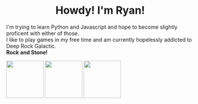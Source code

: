 <h1 align="center"> Howdy! I'm Ryan!</h1>
I'm trying to learn Python and Javascript and hope to become slightly proficent with either of those.
<br>I like to play games in my free time and am currently hopelessly addicted to Deep Rock Galactic.
<br><b>Rock and Stone!</b>
<p float="left">
  <img src="https://preview.redd.it/94w3jdvu60a51.png?width=1168&format=png&auto=webp&s=c39d400fa81b6718908aeee2b401fbdef611b5b1" width="100" />
  <img src="https://preview.redd.it/9xhovdvu60a51.png?width=1248&format=png&auto=webp&s=7d7ca10c5a15345981ef9fcfcd5f90176f433a14" width="100" />
  <img src="https://preview.redd.it/81e4hjvu60a51.png?width=1128&format=png&auto=webp&s=8492a56419c92e8de90419214543cd1933c0a1a2" width="100" />
</p>
